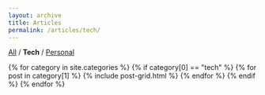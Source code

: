 ```yaml
---
layout: archive
title: Articles
permalink: /articles/tech/
---
```

[All](/articles) / **Tech** / [Personal](/articles/personal) 

<div class="tiles">
{% for category in site.categories %}
  {% if category[0] == "tech" %}
		{% for post in category[1] %}
			{% include post-grid.html %}
		{% endfor %}
	{% endif %}
{% endfor %}
</div><!-- /.tiles -->
